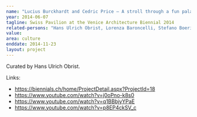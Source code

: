 ```yaml
---
name: "Lucius Burckhardt and Cedric Price – A stroll through a fun palace"
year: 2014-06-07
tagline: Swiss Pavilion at the Venice Architecture Biennial 2014
related-persons: "Hans Ulrich Obrist, Lorenza Baroncelli, Stefano Boeri, Liam Gillick, Carsten Höller, Philippe Parreno, Rirkrit Tiravanija, Maja Hoffman, Anri Sala, Edi Rama, Freek Persyn, Joseph Grima, Olafur Eliasson, Dominique Gonzalez Foerster"
value:
area: culture
enddate: 2014-11-23
layout: project
---
```


Curated by Hans Ulrich Obrist.

Links:
* <https://biennials.ch/home/ProjectDetail.aspx?ProjectId=18>
* <https://www.youtube.com/watch?v=j0oPno-k8s0>
* <https://www.youtube.com/watch?v=q1BBbjyYPaE>
* <https://www.youtube.com/watch?v=p8EP4ckSV_c>

